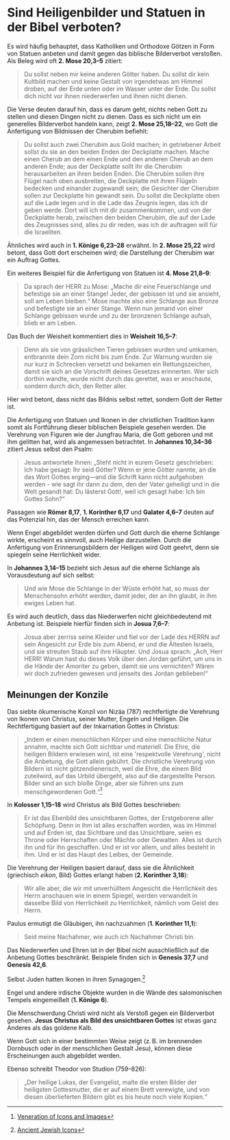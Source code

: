 # Sind Heiligenbilder und Statuen in der Bibel verboten?

Es wird häufig behauptet, dass Katholiken und Orthodoxe Götzen in Form von Statuen anbeten und damit gegen das biblische Bilderverbot verstoßen. Als Beleg wird oft **2. Mose 20,3–5** zitiert:

> Du sollst neben mir keine anderen Götter haben. Du sollst dir kein Kultbild machen und keine Gestalt von irgendetwas am Himmel droben, auf der Erde unten oder im Wasser unter der Erde. Du sollst dich nicht vor ihnen niederwerfen und ihnen nicht dienen.  

Die Verse deuten darauf hin, dass es darum geht, nichts neben Gott zu stellen und diesen Dingen nicht zu dienen. Dass es sich nicht um ein generelles Bilderverbot handeln kann, zeigt **2. Mose 25,18–22**, wo Gott die Anfertigung von Bildnissen der Cherubim befiehlt:

> Du sollst auch zwei Cherubim aus Gold machen; in getriebener Arbeit sollst du sie an den beiden Enden der Deckplatte machen. Mache einen Cherub an dem einen Ende und den anderen Cherub an dem anderen Ende; aus der Deckplatte sollt ihr die Cherubim herausarbeiten an ihren beiden Enden. Die Cherubim sollen ihre Flügel nach oben ausbreiten, die Deckplatte mit ihren Flügeln bedecken und einander zugewandt sein; die Gesichter der Cherubim sollen zur Deckplatte hin gewandt sein. Du sollst die Deckplatte oben auf die Lade legen und in die Lade das Zeugnis legen, das ich dir geben werde. Dort will ich mit dir zusammenkommen, und von der Deckplatte herab, zwischen den beiden Cherubim, die auf der Lade des Zeugnisses sind, alles zu dir reden, was ich dir auftragen will für die Israeliten.

Ähnliches wird auch in **1. Könige 6,23–28** erwähnt. In **2. Mose 25,22** wird betont, dass Gott dort erscheinen wird; die Darstellung der Cherubim war ein Auftrag Gottes.

Ein weiteres Beispiel für die Anfertigung von Statuen ist **4. Mose 21,8–9**:

> Da sprach der HERR zu Mose: „Mache dir eine Feuerschlange und befestige sie an einer Stange! Jeder, der gebissen ist und sie ansieht, soll am Leben bleiben.“ Mose machte also eine Schlange aus Bronze und befestigte sie an einer Stange. Wenn nun jemand von einer Schlange gebissen wurde und zu der bronzenen Schlange aufsah, blieb er am Leben.

Das Buch der Weisheit kommentiert dies in **Weisheit 16,5–7**:

> Denn als sie von grässlichen Tieren gebissen wurden und umkamen, entbrannte dein Zorn nicht bis zum Ende. Zur Warnung wurden sie nur kurz in Schrecken versetzt und bekamen ein Rettungszeichen, damit sie sich an die Vorschrift deines Gesetzes erinnerten. Wer sich dorthin wandte, wurde nicht durch das gerettet, was er anschaute, sondern durch dich, den Retter aller.

Hier wird betont, dass nicht das Bildnis selbst rettet, sondern Gott der Retter ist.

Die Anfertigung von Statuen und Ikonen in der christlichen Tradition kann somit als Fortführung dieser biblischen Beispiele gesehen werden. Die Verehrung von Figuren wie der Jungfrau Maria, die Gott geboren und mit ihm gelitten hat, wird als angemessen betrachtet. In **Johannes 10,34–36** zitiert Jesus selbst den Psalm:

>  Jesus antwortete ihnen: „Steht nicht in eurem Gesetz geschrieben: Ich habe gesagt: Ihr seid Götter? Wenn er jene Götter nannte, an die das Wort Gottes erging—and die Schrift kann nicht aufgehoben werden - wie sagt ihr dann zu dem, den der Vater geheiligt und in die Welt gesandt hat: Du lästerst Gott!, weil ich gesagt habe: Ich bin Gottes Sohn?“

Passagen wie **Römer 8,17**, **1. Korinther 6,17** und **Galater 4,6–7** deuten auf das Potenzial hin, das der Mensch erreichen kann.

Wenn Engel abgebildet werden dürfen und Gott durch die eherne Schlange wirkte, erscheint es sinnvoll, auch Heilige darzustellen. Durch die Anfertigung von Erinnerungsbildern der Heiligen wird Gott geehrt, denn sie spiegeln seine Herrlichkeit wider.

In **Johannes 3,14–15** bezieht sich Jesus auf die eherne Schlange als Vorausdeutung auf sich selbst:

> Und wie Mose die Schlange in der Wüste erhöht hat, so muss der Menschensohn erhöht werden, damit jeder, der an ihn glaubt, in ihm ewiges Leben hat.

Es wird auch deutlich, dass das Niederwerfen nicht gleichbedeutend mit Anbetung ist. Beispiele hierfür finden sich in **Josua 7,6–7**:

> Josua aber zerriss seine Kleider und fiel vor der Lade des HERRN auf sein Angesicht zur Erde bis zum Abend, er und die Ältesten Israels, und sie streuten Staub auf ihre Häupter. Und Josua sprach: „Ach, Herr HERR! Warum hast du dieses Volk über den Jordan geführt, um uns in die Hände der Amoriter zu geben, damit sie uns vernichten? Wären wir doch zufrieden gewesen und jenseits des Jordan geblieben!“

## Meinungen der Konzile

Das siebte ökumenische Konzil von Nizäa (787) rechtfertigte die Verehrung von Ikonen von Christus, seiner Mutter, Engeln und Heiligen. Die Rechtfertigung basiert auf der Inkarnation Gottes in Christus:

> „Indem er einen menschlichen Körper und eine menschliche Natur annahm, machte sich Gott sichtbar und materiell. Die Ehre, die heiligen Bildern erwiesen wird, ist eine 'respektvolle Verehrung', nicht die Anbetung, die Gott allein gebührt. Die christliche Verehrung von Bildern ist nicht götzendienerisch, weil die Ehre, die einem Bild zuteilwird, auf das Urbild übergeht, also auf die dargestellte Person. Bilder sind an sich bloße Dinge, aber sie führen uns zum menschgewordenen Gott.“[^1]

[^1]: [Veneration of Icons and Images](https://udayton.edu/imri/mary/v/veneration-of-icons-and-images.php)

In **Kolosser 1,15–18** wird Christus als Bild Gottes beschrieben:

> Er ist das Ebenbild des unsichtbaren Gottes, der Erstgeborene aller Schöpfung. Denn in ihm ist alles erschaffen worden, was im Himmel und auf Erden ist, das Sichtbare und das Unsichtbare, seien es Throne oder Herrschaften oder Mächte oder Gewalten. Alles ist durch ihn und für ihn geschaffen. Und er ist vor allem, und alles besteht in ihm. Und er ist das Haupt des Leibes, der Gemeinde.

Die Verehrung der Heiligen basiert darauf, dass sie die Ähnlichkeit (griechisch *eikon*, Bild) Gottes erlangt haben (**2. Korinther 3,18**):

> Wir alle aber, die wir mit unverhülltem Angesicht die Herrlichkeit des Herrn anschauen wie in einem Spiegel, werden verwandelt in dasselbe Bild von Herrlichkeit zu Herrlichkeit, nämlich vom Geist des Herrn.

Paulus ermutigt die Gläubigen, ihn nachzuahmen (**1. Korinther 11,1**):

> Seid meine Nachahmer, wie auch ich Nachahmer Christi bin.

Das Niederwerfen und Ehren ist in der Bibel nicht ausschließlich auf die Anbetung Gottes beschränkt. Beispiele finden sich in **Genesis 37,7** und **Genesis 42,6**.

Selbst Juden hatten Ikonen in ihren Synagogen.[^2]

[^2]: [Ancient Jewish Icons](https://theorthodoxlife.wordpress.com/2011/11/11/ancient-jewish-icons/)

Engel und andere irdische Objekte wurden in die Wände des salomonischen Tempels eingemeißelt (**1. Könige 6**).

Die Menschwerdung Christi wird nicht als Verstoß gegen ein Bilderverbot gesehen. **Jesus Christus als Bild des unsichtbaren Gottes** ist etwas ganz Anderes als das goldene Kalb.

Wenn Gott sich in einer bestimmten Weise zeigt (z. B. im brennenden Dornbusch oder in der menschlichen Gestalt Jesu), können diese Erscheinungen auch abgebildet werden.

Ebenso schreibt Theodor von Studion (759–826):

> „Der heilige Lukas, der Evangelist, malte die ersten Bilder der heiligsten Gottesmutter, die er auf einem Brett verewigte, und von diesen überlieferten Bildern gibt es bis heute noch viele Kopien.“
